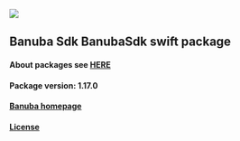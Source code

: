 [![](https://www.banuba.com/hubfs/Banuba_November2018/Images/Banuba%20SDK.png)](https://docs.banuba.com/far-sdk/tutorials/development/basic_integration?platform=ios)

## Banuba Sdk BanubaSdk swift package

#### About packages see [HERE](https://docs.banuba.com/far-sdk/tutorials/development/installation?platform=ios)

#### Package version: **1.17.0**

#### **[Banuba homepage](https://banuba.com)**

#### **[License](https://www.banuba.com/terms)**
